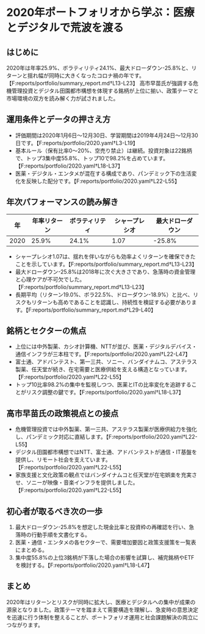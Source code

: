 # 2020年ポートフォリオから学ぶ：医療とデジタルで荒波を渡る

## はじめに
2020年は年率25.9%、ボラティリティ24.1%、最大ドローダウン-25.8%と、リターンと揺れ幅が同時に大きくなったコロナ禍の年です。【F:reports/portfolio/summary_report.md†L13-L23】 高市早苗氏が強調する危機管理投資とデジタル田園都市構想を体現する銘柄が上位に揃い、政策テーマと市場環境の双方を読み解く力が試されました。

## 運用条件とデータの押さえ方
- 評価期間は2020年1月6日〜12月30日、学習期間は2019年4月24日〜12月30日です。【F:reports/portfolio/2020.yaml†L3-L19】
- 基本ルール（保有比率0〜20%、空売り禁止）は継続。投資対象は22銘柄で、トップ3集中度55.8%、トップ10で98.2%を占めています。【F:reports/portfolio/2020.yaml†L18-L37】
- 医薬・デジタル・エンタメが混在する構成であり、パンデミック下の生活変化を反映した配分です。【F:reports/portfolio/2020.yaml†L22-L55】

## 年次パフォーマンスの読み解き
| 年 | 年率リターン | ボラティリティ | シャープレシオ | 最大ドローダウン |
|---|---|---|---|---|
| 2020 | 25.9% | 24.1% | 1.07 | -25.8% |

- シャープレシオ1.07は、揺れを伴いながらも効率よくリターンを確保できたことを示しています。【F:reports/portfolio/summary_report.md†L13-L23】
- 最大ドローダウン-25.8%は2018年に次ぐ大きさであり、急落時の資金管理と心理ケアが不可欠でした。【F:reports/portfolio/summary_report.md†L13-L23】
- 長期平均（リターン19.0%、ボラ22.5%、ドローダウン-18.9%）と比べ、リスクもリターンも高めであることを認識し、持続性を検証する必要があります。【F:reports/portfolio/summary_report.md†L29-L40】

## 銘柄とセクターの焦点
- 上位には中外製薬、カシオ計算機、NTTが並び、医薬・デジタルデバイス・通信インフラが三本柱です。【F:reports/portfolio/2020.yaml†L22-L47】
- 富士通、アドバンテスト、第一三共、ソニー、バンダイナムコ、アステラス製薬、任天堂が続き、在宅需要と医療供給を支える構造となっています。【F:reports/portfolio/2020.yaml†L22-L55】
- トップ10比率98.2%の集中を監視しつつ、医薬とITの比率変化を追跡することがリスク調整の鍵です。【F:reports/portfolio/2020.yaml†L18-L37】

## 高市早苗氏の政策視点との接点
- 危機管理投資では中外製薬、第一三共、アステラス製薬が医療供給力を強化し、パンデミック対応に直結します。【F:reports/portfolio/2020.yaml†L22-L55】
- デジタル田園都市構想ではNTT、富士通、アドバンテストが通信・IT基盤を提供し、リモート社会を支えています。【F:reports/portfolio/2020.yaml†L22-L55】
- 家族支援と文化政策の観点ではバンダイナムコと任天堂が在宅娯楽を充実させ、ソニーが映像・音楽インフラを提供しました。【F:reports/portfolio/2020.yaml†L22-L55】

## 初心者が取るべき次の一歩
1. 最大ドローダウン-25.8%を想定した現金比率と投資枠の再確認を行い、急落時の行動手順を文書化する。
2. 医薬・通信・エンタメの各セクターで、需要増加要因と政策支援策を一覧表にまとめる。
3. 集中度55.8%の上位3銘柄が下落した場合の影響を試算し、補完銘柄やETFを検討する。【F:reports/portfolio/2020.yaml†L18-L47】

## まとめ
2020年はリターンとリスクが同時に拡大し、医療とデジタルへの集中が成果の源泉となりました。政策テーマを踏まえて需要構造を理解し、急変時の意思決定を迅速に行う体制を整えることが、ポートフォリオ運用と社会課題解決の両立につながります。

